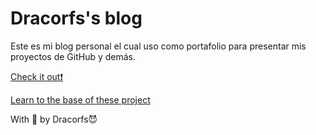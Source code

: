 # Dracorfs's blog
Este es mi blog personal el cual uso como portafolio para presentar mis proyectos de GitHub y demás.

<a href="https://dracorfs.github.io">Check it out❗</a>

<a href="https://platzi.com/clases/html5-css3/">Learn to the base of these project</a>

With 💜 by Dracorfs😈
